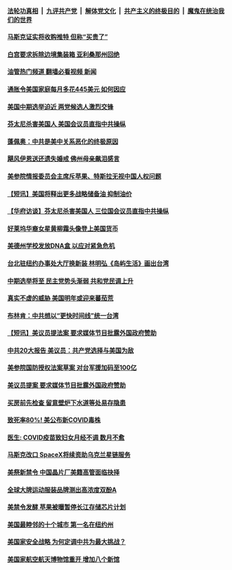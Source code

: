 ####  [法轮功真相](../../../../basic/blob/master/README.md?t=10210031) &nbsp;|&nbsp; [九评共产党](../../../../9ping.md/blob/master/README.md?t=10210031) &nbsp;|&nbsp; [解体党文化](../../../../jtdwh.md/blob/master/README.md?t=10210031)  &nbsp;|&nbsp; [共产主义的终极目的](../../../../gczydzjmd.md/blob/master/README.md?t=10210031) &nbsp;|&nbsp; [魔鬼在统治我们的世界](../../../../mgztzwmdsj.md/blob/master/README.md?t=10210031) 

#### [马斯克证实将收购推特 但称“买贵了”](../pages/prog203/a103555823.md?t=10210031) 

#### [白宫要求拆除边境集装箱 亚利桑那州回绝](../pages/prog203/a103555754.md?t=10210031) 

#### [油管热门频道 翻墙必看视频 新闻](http://209.250.226.216:81/youtube.html?10210031)

#### [通胀令美国家庭每月多花445美元 如何因应](../pages/prog203/a103555632.md?t=10210031) 

#### [美国中期选举迫近 两党候选人激烈交锋](../pages/prog203/a103555332.md?t=10210031) 

#### [芬太尼杀害美国人 美国会议员直指中共操纵](../pages/prog203/a103555334.md?t=10210031) 

#### [蓬佩奥：中共是美中关系恶化的终极原因](../pages/prog203/a103555327.md?t=10210031) 

#### [飓风伊恩送还遗失婚戒 佛州母亲飙泪感言](../pages/prog203/a103555282.md?t=10210031) 

#### [美参院情报委员会主席斥苹果、特斯拉无视中国人权问题](../pages/prog203/a103555166.md?t=10210031) 

#### [【短讯】美国将释出更多战略储备油 抑制油价](../pages/prog203/a103555179.md?t=10210031) 

#### [【华府访谈】芬太尼杀害美国人 三位国会议员直指中共操纵](../pages/prog203/a103555187.md?t=10210031) 

#### [好莱坞华裔女星黄柳霜头像登上美国货币](../pages/prog203/a103555159.md?t=10210031) 

#### [美德州学校发放DNA盒 以应对紧急危机](../pages/prog203/a103555059.md?t=10210031) 

#### [台北驻纽约办事处大厅换新装 林明弘《岛屿生活》画出台湾](../pages/prog203/a103555033.md?t=10210031) 

#### [中期选举将至 民主党势头渐弱 共和党民调上升](../pages/prog203/a103554548.md?t=10210031) 

#### [真实不虚的威胁 美国明年或迎来蕃茄荒](../pages/prog203/a103554559.md?t=10210031) 

#### [布林肯：中共想以“更快时间线”统一台湾](../pages/prog203/a103554440.md?t=10210031) 

#### [【短讯】美议员提法案 要求媒体节目批露外国政府赞助](../pages/prog203/a103554436.md?t=10210031) 

#### [中共20大报告 美议员：共产党选择与美国为敌](../pages/prog203/a103554376.md?t=10210031) 

#### [美参院国防授权法案草案 对台军援加码至100亿](../pages/prog203/a103554259.md?t=10210031) 

#### [美议员提案 要求媒体节目批露外国政府赞助](../pages/prog203/a103554261.md?t=10210031) 

#### [买房前先检查 留意壁炉下水道等处易存隐患](../pages/prog203/a103554112.md?t=10210031) 

#### [致死率80%! 美公布新COVID毒株](../pages/prog203/a103553744.md?t=10210031) 

#### [医生: COVID疫苗致妇女月经不调 数月不愈](../pages/prog203/a103553662.md?t=10210031) 

#### [马斯克改口 SpaceX将续资助乌克兰星链服务](../pages/prog203/a103553564.md?t=10210031) 

#### [美祭新禁令 中国晶片厂美籍高管面临抉择](../pages/prog203/a103553562.md?t=10210031) 

#### [全球大牌运动服装品牌测出高浓度双酚A](../pages/prog203/a103553453.md?t=10210031) 

#### [美禁令发酵 苹果被曝暂停长江存储芯片计划](../pages/prog203/a103553440.md?t=10210031) 

#### [美国最睦邻的十个城市 第一名在纽约州](../pages/prog203/a103552627.md?t=10210031) 

#### [美国家安全战略 为何定调中共为最大挑战？](../pages/prog203/a103552403.md?t=10210031) 

#### [美国家航空航天博物馆重开 增加八个新馆](../pages/prog203/a103552411.md?t=10210031) 

<img src='http://gfw-breaker.win/goodnews/indexes/prog203.md' width='0px' height='0px'/>
